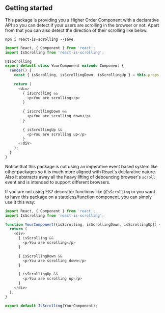 ## Getting started
This package is providing you a Higher Order Component with a declarative API so you can detect if your users are scrolling in the browser or not. Apart from that you can also detect the direction of their scrolling like below.

`npm i react-is-scrolling --save`

```javascript
import React, { Component } from 'react';
import IsScrolling from 'react-is-scrolling';

@IsScrolling
export default class YourComponent extends Component {
  render() {
    const { isScrolling, isScrollingDown, isScrollingUp } = this.props;
    
    return (
      <div>
        { isScrolling &&
          <p>You are scrolling</p>
        }
        
        { isScrollingDown &&
          <p>You are scrolling down</p>
        }
        
        { isScrollingUp &&
          <p>You are scrolling up</p>
        }
      </div>
    );
  }
}
```

Notice that this package is not using an imperative event based system like other packages so it is much more aligned with React's declarative nature. Also it abstracts away all the heavy lifting of debouncing browser's `scroll` event and is intended to support different browsers.

If you are not using ES7 decorator functions like `@IsScrolling` or you want to have this package on a stateless/function component, you can simply use it this way:


```javascript
import React, { Component } from 'react';
import IsScrolling from 'react-is-scrolling';

function YourComponent({isScrolling, isScrollingDown, isScrollingUp}) {
  return (
    <div>
      { isScrolling &&
        <p>You are scrolling</p>
      }

      { isScrollingDown &&
        <p>You are scrolling down</p>
      }

      { isScrollingUp &&
        <p>You are scrolling up</p>
      }
    </div>
  );
}

export default IsScrolling(YourComponent);
```
